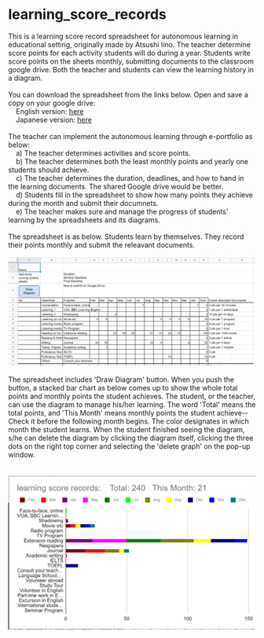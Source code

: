 # learning_score_records<BR>
This is a learning score record spreadsheet for autonomous learning in educational setting, originally made by Atsushi Iino. The teacher determine score points for each activity students will do during a year. Students write score points on the sheets monthly, submitting documents to the classroom google drive. Both the teacher and students can view the learning history in a diagram.<BR>
<BR>
You can download the spreadsheet from the links below. Open and save a copy on your google drive:<BR>
&nbsp;&nbsp;&nbsp;&nbsp;English version: <a href="https://docs.google.com/spreadsheets/d/16hLQmXEAEcdG2GOt2mo261Hpb85gV-xhGiO0sGkmue0">here</a><BR>
&nbsp;&nbsp;&nbsp;&nbsp;Japanese version: <a href="https://docs.google.com/spreadsheets/d/1YaTYJLhb2AD5tVltsfaWXbA5anwEORnpmCrSffXqtIA">here</a><BR>
<BR>
The teacher can implement the autonomous learning through e-portfolio as below:<BR>
&nbsp;&nbsp;&nbsp;&nbsp;a) The teacher determines activities and score points.<BR>
&nbsp;&nbsp;&nbsp;&nbsp;b) The teacher determines both the least monthly points and yearly one students should achieve.<BR>
&nbsp;&nbsp;&nbsp;&nbsp;c) The teacher determines the duration, deadlines, and how to hand in the learning documents. The shared Google drive would be better.<BR>
&nbsp;&nbsp;&nbsp;&nbsp;d) Students fill in the spreadsheet to show how many points they achieve during the month and submit their documnets.<BR>
&nbsp;&nbsp;&nbsp;&nbsp;e) The teacher makes sure and manage the progress of students' learning by the spreadsheets and its diagrams.<BR>
<BR>
The spreadsheet is as below. Students learn by themselves. They record their points monthly and submit the releavant documents.<BR><BR>
<IMG SRC="readme_img1.png"><BR><BR>
The spreadsheet includes 'Draw Diagram' button. When you push the button, a stacked bar chart as below comes up to show the whole total points and monthly points the student achieves. The student, or the teacher, can use the diagram to manage his/her learning. The word 'Total' means the total points, and 'This Month' means monthly points the student achieve--Check it before the following month begins. The color designates in which month the student learns. When the student finished seeing the diagram, s/he can delete the diagram by clicking the diagram itself, clicking the three dots on the right top corner and selecting the 'delete graph' on the pop-up window. <BR><BR>  
<IMG SRC="readme_img2.png"><BR>
